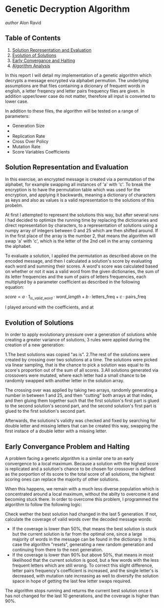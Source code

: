 # Genetic Decryption Algorithm
*author* Alon Ravid

## Table of Contents
1. [Solution Representation and Evaluation](#sol)
2. [Evolution of Solutions](#evolve)
3. [Early Convergance and Halting](#conv)
4. [Algorithm Analysis](#algo)

In this report I will detail my implementation of a genetic algorithm which decrypts a message encrypted via alphabet permution. The underlying assumptions are that files containing a dicionary of frequent words in english, a letter freqency and letter pairs frequency files are given. In addition upper/lower case do not matter, therefore all input is converted to lower case.

In addition to these files, the algorithm will be tested on a range of parameters:
* Generation Size
* 
* Replication Rate
* Cross Over Policy
* Mutation Rate
* Score Variables Coefficients


## Solution Representation and Evaluation <a name=sol></a>
In this exercise, an encrypted message is created via a permutation of the alphabet, for example swapping 
all instances of 'a' with 'c'. To break the encryption is to have the permutation table which was used for the encryption, and applying it backwards, meaning a dictionary of characters as keys and also as values is a valid representation to the solutions of this probelm.

At first I attempted to represent the solutions this way, but after several runs I had decided to optimize the running time by replacing the dictionaries and direct representation by characters, to a representation of solutions using a numpy array of integers between 0 and 25 which are then shifted around. If in the first place of the array is the number 2, that means the algorithm will swap 'a' with 'c', which is the letter of the 2nd cell in the array containing the alphabet.

To evaluate a solution, I applied the permutation as described above on the encoded message, and then I calculated a solution's score by evaluating each word and summing their scores. A word's score was calculated based on whether or not it was a valid word from the given dictionaries, the sum of its letter frequencies and the sum of pairs of letters frequencies, each multiplyed by a parameter coefficient as described in the following equation:

$score = a \cdot 1_{is\_valid\_word} \cdot word\_length + b \cdot \text{letters\_freq} + c \cdot \text{pairs\_freq}$


I played around with the coefficients, and at

## Evolution of Solutions <a name=evolve></a>
In order to apply evolutionary pressure over a generation of solutions while creating a greater variance of solutions, 3 rules were applied during the creation of a new generation:

1.The best solutions was copied "as is".
2.The rest of the solutions were created by crossing over two solutions at a time. The solutions were picked via linear sampling, that is the chance to pick a solution was equal to its score's proportion out of the sum of all scores.
3.All solutions generated via crossovers were mutated, where each letter had a small chance to be randomly swapped with another letter in the solution array.

The crossing over was applied by taking two arrays, randomly generating a number in between 1 and 25, and then "cutting" both arrays at that index, and then gluing them together such that the first solution's first part is glued to the second solution's second part, and the second solution's first part is glued to the first solution's second part.

Afterwards, the solutions's validty was checked and fixed by searching for double letter and missing letters that can be created this way, swapping the first instace of a double letter with a missing letter.

## Early Convergance Problem and Halting<a name=conv></a>
A problem facing a genetic algorithm is a similar one to an early convergence to a local maximum. Because a solution with the highest score is replicated and a solution's chance to be chosen for crossover is defined as the porportion of its score to the total score of all solutions, the highest scoring ones can replace the majority of other solutions.

When this happens, we remain with a much less diverse population which is concentrated around a local maximum, without the abilty to overcome it and becoming stuck there. In order to overcome this problem, I programmed the algorithm to follow the following logic:

Check wether the best solution had changed in the last 5 generation. If not, calculate the coverage of valid words over the decoded message words:
* If the coverage is lower than 50%, that means the best solution is stuck but the current solution is far from the optimal one, since a large majority of words in the message can be found in the dictionary. In this case the algorithm "resets", generating a new random generation and continuing from there to the next generation.
* If the coverage is lower than 90% but above 50%, that means in most likelihood that the current solution is good, but a few words with the less frequent letters which are still wrong. To correct this slight difference, letter pairs frequency's coefficient is increased, and the single letter's is decreased, with mutation rate increasing as well to diversify the solution space in hope of getting the last few letter swaps required.

The algorithm stops running and returns the current best solution once it has not changed for the last 10 generations, and the coverage is higher than 90%.